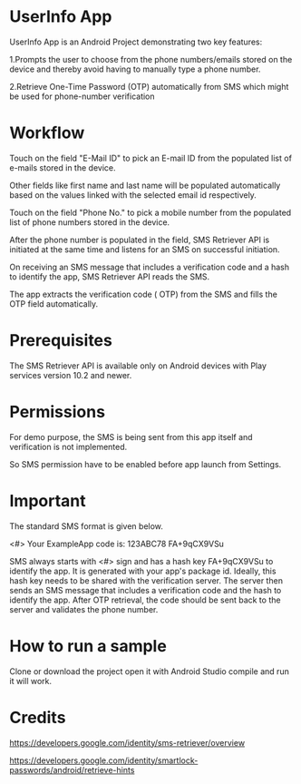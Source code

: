 # UserInfo App

UserInfo App is an Android Project demonstrating two key features:

1.Prompts the user to choose from the phone numbers/emails stored on the device and thereby avoid having to manually type a phone number.

2.Retrieve One-Time Password (OTP) automatically from SMS which might be used for phone-number verification

# Workflow
Touch on the field "E-Mail ID" to pick an E-mail ID from the populated list of e-mails stored in the device.

Other fields like first name and last name will be populated automatically based on the values linked with the selected email id respectively.

Touch on the field "Phone No." to pick a mobile number from the populated list of phone numbers stored in the device.

After the phone number is populated in the field, SMS Retriever API is initiated at the same time and listens for an SMS on successful initiation.

On receiving an SMS message that includes a verification code and a hash to identify the app, SMS Retriever API reads the SMS.

The app extracts the verification code ( OTP) from the SMS and fills the OTP field automatically.

# Prerequisites
The SMS Retriever API is available only on Android devices with Play services version 10.2 and newer.

# Permissions
For demo purpose, the SMS is being sent from this app itself and verification is not implemented.

So SMS permission have to be enabled before app launch from Settings.

# Important

The standard SMS format is given below.

<#> Your ExampleApp code is: 123ABC78 FA+9qCX9VSu 

SMS always starts with <#> sign and has a hash key FA+9qCX9VSu to identify the app.
It is generated with your app's package id. Ideally, this hash key needs to be shared with the verification server.
The server then sends an SMS message that includes a verification code and the hash to identify the app.
After OTP retrieval, the code should be sent back to the server and validates the phone number.

# How to run a sample
Clone or download the project open it with Android Studio compile and run it will work.

# Credits
https://developers.google.com/identity/sms-retriever/overview 

https://developers.google.com/identity/smartlock-passwords/android/retrieve-hints

